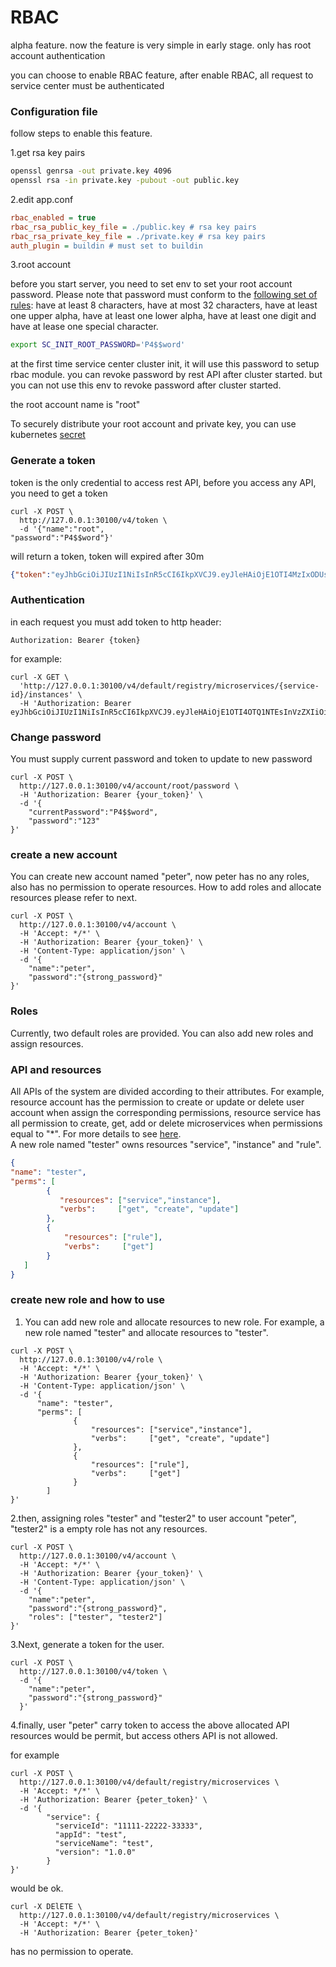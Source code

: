 # RBAC
alpha feature. now the feature is very simple in early stage. only has root account authentication

you can choose to enable RBAC feature, after enable RBAC, all request to service center must be authenticated

### Configuration file
follow steps to enable this feature.

1.get rsa key pairs
```sh
openssl genrsa -out private.key 4096
openssl rsa -in private.key -pubout -out public.key
```

2.edit app.conf
```ini
rbac_enabled = true
rbac_rsa_public_key_file = ./public.key # rsa key pairs
rbac_rsa_private_key_file = ./private.key # rsa key pairs
auth_plugin = buildin # must set to buildin
```
3.root account

before you start server, you need to set env to set your root account password. Please note that password must conform to the [following set of rules](https://github.com/apache/servicecomb-service-center/blob/63722fadd511c26285e787eb2b4be516eab10b94/pkg/validate/matcher.go#L25): have at least 8 characters, have at most 32 characters, have at least one upper alpha, have at least one lower alpha, have at least one digit and have at lease one special character.

```sh
export SC_INIT_ROOT_PASSWORD='P4$$word'
```
at the first time service center cluster init, it will use this password to setup rbac module. 
you can revoke password by rest API after cluster started. but you can not use this env to revoke password after cluster started.

the root account name is "root"

To securely distribute your root account and private key, 
you can use kubernetes [secret](https://kubernetes.io/zh/docs/tasks/inject-data-application/distribute-credentials-secure/)
### Generate a token 
token is the only credential to access rest API, before you access any API, you need to get a token
```shell script
curl -X POST \
  http://127.0.0.1:30100/v4/token \
  -d '{"name":"root",
"password":"P4$$word"}'
```
will return a token, token will expired after 30m
```json
{"token":"eyJhbGciOiJIUzI1NiIsInR5cCI6IkpXVCJ9.eyJleHAiOjE1OTI4MzIxODUsInVzZXIiOiJyb290In0.G65mgb4eQ9hmCAuftVeVogN9lT_jNg7iIOF_EAyAhBU"}
```

### Authentication
in each request you must add token to  http header:
```
Authorization: Bearer {token}
```
for example:
```shell script
curl -X GET \
  'http://127.0.0.1:30100/v4/default/registry/microservices/{service-id}/instances' \
  -H 'Authorization: Bearer eyJhbGciOiJIUzI1NiIsInR5cCI6IkpXVCJ9.eyJleHAiOjE1OTI4OTQ1NTEsInVzZXIiOiJyb290In0.FfLOSvVmHT9qCZSe_6iPf4gNjbXLwCrkXxKHsdJoQ8w' 
```

### Change password
You must supply current password and token to update to new password
```shell script
curl -X POST \
  http://127.0.0.1:30100/v4/account/root/password \
  -H 'Authorization: Bearer {your_token}' \
  -d '{
	"currentPassword":"P4$$word",
	"password":"123"
}'
```

### create a new account 
You can create new account named "peter", now peter has no any roles, also has no permission to operate resources. How to add roles and allocate resources please refer to next.
```shell script
curl -X POST \
  http://127.0.0.1:30100/v4/account \
  -H 'Accept: */*' \
  -H 'Authorization: Bearer {your_token}' \
  -H 'Content-Type: application/json' \
  -d '{
	"name":"peter",
	"password":"{strong_password}"    
}'
```
### Roles 
Currently, two default roles are provided. You can also add new roles and assign resources.

### API and resources
All APIs of the system are divided according to their attributes. For example, resource account has the permission to create or update or delete user account when assign the corresponding permissions, resource service has all permission to create, get, add or delete microservices when permissions equal to "*". For more details to see [here](https://github.com/apache/servicecomb-service-center/blob/master/server/service/rbac/resource.go).  
A new role named "tester" owns resources "service", "instance" and "rule".
 ```json
{
 "name": "tester",
 "perms": [
         { 
            "resources": ["service","instance"],
            "verbs":     ["get", "create", "update"]
         },
         { 
             "resources": ["rule"],
             "verbs":     ["get"]
         }
    ]
}
```

### create new role and how to use
1. You can add new role and allocate resources to new role. For example, a new role named "tester" and allocate resources to "tester". 
```shell script
curl -X POST \
  http://127.0.0.1:30100/v4/role \
  -H 'Accept: */*' \
  -H 'Authorization: Bearer {your_token}' \
  -H 'Content-Type: application/json' \
  -d '{
	  "name": "tester",
      "perms": [
              { 
                  "resources": ["service","instance"],
                  "verbs":     ["get", "create", "update"]
              },
              { 
                  "resources": ["rule"],
                  "verbs":     ["get"]
              }
        ]
}'
```
2.then, assigning roles "tester" and "tester2" to user account "peter", "tester2" is a empty role has not any resources.
```shell script
curl -X POST \
  http://127.0.0.1:30100/v4/account \
  -H 'Accept: */*' \
  -H 'Authorization: Bearer {your_token}' \
  -H 'Content-Type: application/json' \
  -d '{
	"name":"peter",
	"password":"{strong_password}",
	"roles": ["tester", "tester2"]
}'
```

3.Next, generate a token for the user.
```shell script
curl -X POST \
  http://127.0.0.1:30100/v4/token \
  -d '{
  	"name":"peter",
  	"password":"{strong_password}"
  }'
```

4.finally, user "peter" carry token to access the above allocated API resources would be permit, but access others API is not allowed.

for example 
```shell script
curl -X POST \
  http://127.0.0.1:30100/v4/default/registry/microservices \
  -H 'Accept: */*' \
  -H 'Authorization: Bearer {peter_token}' \
  -d '{
        "service": {
          "serviceId": "11111-22222-33333",
          "appId": "test",
          "serviceName": "test",
          "version": "1.0.0"
        }
}'
```
would be ok.

```shell script
curl -X DElETE \
  http://127.0.0.1:30100/v4/default/registry/microservices \
  -H 'Accept: */*' \
  -H 'Authorization: Bearer {peter_token}' 
```
has no permission to operate.